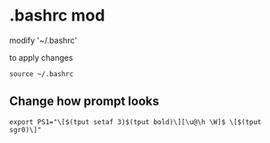 # .bashrc mod

modify '~/.bashrc'

to apply changes
```
source ~/.bashrc
```

## Change how prompt looks

```
export PS1="\[$(tput setaf 3)$(tput bold)\][\u@\h \W]$ \[$(tput sgr0)\]"
```
